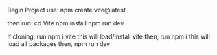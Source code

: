 Begin Project use:
npm create vite@latest

then run:
cd Vite
npm install
npm run dev

If cloning:
run npm i vite
this will load/install vite then,
run npm i
this will load all packages then,
npm run dev
